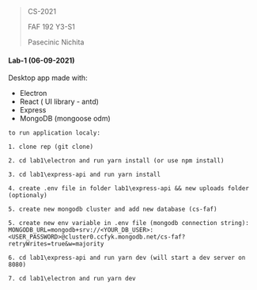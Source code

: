 > CS-2021
>
> FAF 192 Y3-S1
>
> Pasecinic Nichita



#### Lab-1 (06-09-2021)

Desktop app made with:

- Electron 
- React ( UI library - antd)
- Express
- MongoDB (mongoose odm)

`to run application localy:`

`1. clone rep (git clone)`

`2. cd lab1\electron and run yarn install (or use npm install)`

`3. cd lab1\express-api and run yarn install`

`4. create .env file in folder lab1\express-api && new uploads folder (optionaly)` 

`5. create new mongodb cluster and add new database (cs-faf)  `

`5. create new env variable in .env file (mongodb connection string): MONGODB_URL=mongodb+srv://<YOUR_DB_USER>:<USER_PASSWORD>@cluster0.ccfyk.mongodb.net/cs-faf?retryWrites=true&w=majority`

`6. cd lab1\express-api and run yarn dev (will start a dev server on 8080)`

`7. cd lab1\electron and run yarn dev`



